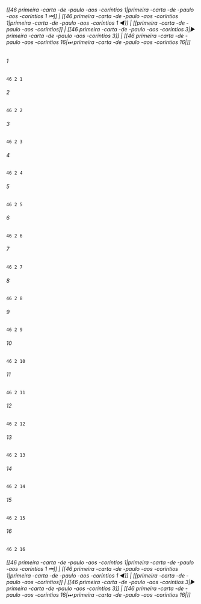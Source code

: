 
###### [[46 primeira -carta -de -paulo -aos -coríntios 1|primeira -carta -de -paulo -aos -coríntios 1 ⏮]] | [[46 primeira -carta -de -paulo -aos -coríntios 1|primeira -carta -de -paulo -aos -coríntios 1 ◀]] | [[primeira -carta -de -paulo -aos -coríntios]] | [[46 primeira -carta -de -paulo -aos -coríntios 3|▶ primeira -carta -de -paulo -aos -coríntios 3]] | [[46 primeira -carta -de -paulo -aos -coríntios 16|⏭ primeira -carta -de -paulo -aos -coríntios 16|]]

###### 1
``` verse
46 2 1 
```
###### 2
``` verse
46 2 2 
```
###### 3
``` verse
46 2 3 
```
###### 4
``` verse
46 2 4 
```
###### 5
``` verse
46 2 5 
```
###### 6
``` verse
46 2 6 
```
###### 7
``` verse
46 2 7 
```
###### 8
``` verse
46 2 8 
```
###### 9
``` verse
46 2 9 
```
###### 10
``` verse
46 2 10 
```
###### 11
``` verse
46 2 11 
```
###### 12
``` verse
46 2 12 
```
###### 13
``` verse
46 2 13 
```
###### 14
``` verse
46 2 14 
```
###### 15
``` verse
46 2 15 
```
###### 16
``` verse
46 2 16 
```

###### [[46 primeira -carta -de -paulo -aos -coríntios 1|primeira -carta -de -paulo -aos -coríntios 1 ⏮]] | [[46 primeira -carta -de -paulo -aos -coríntios 1|primeira -carta -de -paulo -aos -coríntios 1 ◀]] | [[primeira -carta -de -paulo -aos -coríntios]] | [[46 primeira -carta -de -paulo -aos -coríntios 3|▶ primeira -carta -de -paulo -aos -coríntios 3]] | [[46 primeira -carta -de -paulo -aos -coríntios 16|⏭ primeira -carta -de -paulo -aos -coríntios 16|]]

